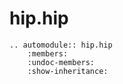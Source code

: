 # hip.hip

```{eval-rst}
.. automodule:: hip.hip
    :members:
    :undoc-members:
    :show-inheritance:
```
